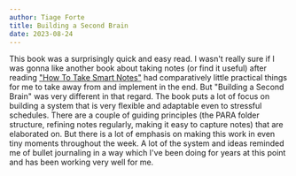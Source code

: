 ```yaml
---
author: Tiage Forte
title: Building a Second Brain
date: 2023-08-24
---
```


This book was a surprisingly quick and easy read. I wasn't really sure if I was
gonna like another book about taking notes (or find it useful) after reading
["How To Take Smart Notes"][1] had comparatively little practical things for me
to take away from and implement in the end. But "Building a Second Brain" was
very different in that regard. The book puts a lot of focus on building a
system that is very flexible and adaptable even to stressful schedules. There
are a couple of guiding principles (the PARA folder structure, refining notes
regularly, making it easy to capture notes) that are elaborated on. But there
is a lot of emphasis on making this work in even tiny moments throughout the
week. A lot of the system and ideas reminded me of bullet journaling in a way
which I've been doing for years at this point and has been working very well
for me.


[1]: /reading/how-to-take-smart-notes/
